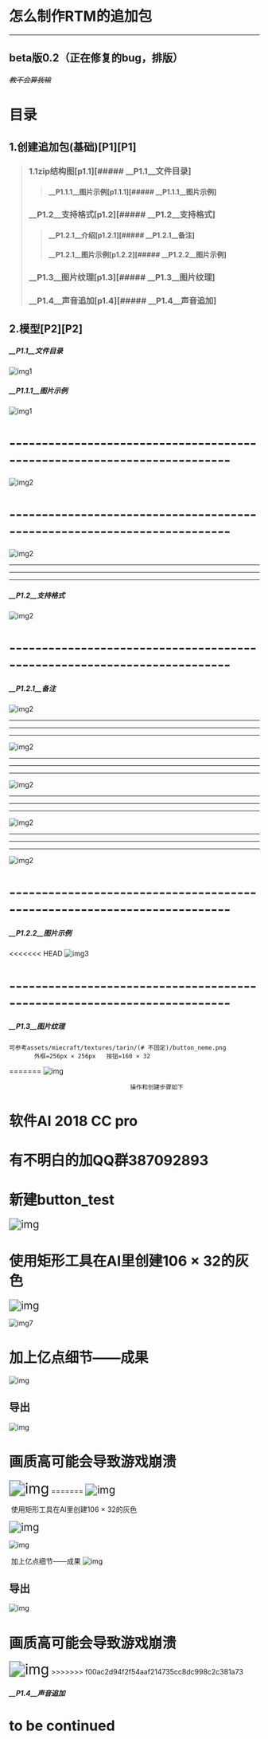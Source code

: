 # 怎么制作RTM的追加包

-----------------
## beta版0.2（正在修复的bug，排版）
###### ~~教不会算我输~~

# 目录
## 1.创建追加包(基础)[P1][P1]
> ### 1.1zip结构图[p1.1][##### __P1.1__文件目录]
> > #### __P1.1.1__图片示例[p1.1.1][##### __P1.1.1__图片示例]
> ### __P1.2__支持格式[p1.2][##### __P1.2__支持格式]
> > #### __P1.2.1__介绍[p1.2.1][##### __P1.2.1__备注]
> > #### __P1.2.1__图片示例[p1.2.2][##### __P1.2.2__图片示例]
>
> ### __P1.3__图片纹理[p1.3][##### __P1.3__图片纹理]
> ### __P1.4__声音追加[p1.4][##### __P1.4__声音追加]
## 2.模型[P2][P2]











##### __P1.1__文件目录

![img1](https://github.com/xoao-zhu-dick/rtm-append-learn/blob/master/f1.png)

##### __P1.1.1__图片示例

![img1](https://github.com/xoao-zhu-dick/rtm-append-learn/blob/master/img1.png)

# ------------------------------------------------------------------------

![img2](https://github.com/xoao-zhu-dick/rtm-append-learn/blob/master/img2.png)


# ------------------------------------------------------------------------

![img2](https://github.com/xoao-zhu-dick/rtm-append-learn/blob/master/img3.png)


---
---------------
---
##### __P1.2__支持格式

![img2](https://github.com/xoao-zhu-dick/rtm-append-learn/blob/master/f2.png)

# ------------------------------------------------------------------------
##### __P1.2.1__备注

![img2](https://github.com/xoao-zhu-dick/rtm-append-learn/blob/master/f3.png)

---
---------------
---
![img2](https://github.com/xoao-zhu-dick/rtm-append-learn/blob/master/f4.png)

---
---------------
---
![img2](https://github.com/xoao-zhu-dick/rtm-append-learn/blob/master/f5.png)

---
---------------
---
![img2](https://github.com/xoao-zhu-dick/rtm-append-learn/blob/master/f6.png)

---
---------------
---
![img2](https://github.com/xoao-zhu-dick/rtm-append-learn/blob/master/f7.png)

# ------------------------------------------------------------------------
##### __P1.2.2__图片示例
<<<<<<< HEAD
![img3](https://github.com/xoao-zhu-dick/rtm-append-learn/blob/master/img3.png)


# ------------------------------------------------------------------------
##### __P1.3__图片纹理
	可参考assets/miecraft/textures/tarin/(# 不固定)/button_neme.png
	       外框=256px × 256px   按钮=160 × 32

=======
![img](https://github.com/xoao-zhu-dick/rtm-append-learn/blob/master/img4.png)


                                      操作和创建步骤如下 

#                                                                    软件AI 2018 CC pro

#                                                                 有不明白的加QQ群387092893

#                                                                         新建button_test 


<img src="https://github.com/xoao-zhu-dick/rtm-append-learn/blob/master/img5.png" alt="img" style="zoom:150%;">

#                                                             使用矩形工具在AI里创建106 × 32的灰色 


<img src="https://github.com/xoao-zhu-dick/rtm-append-learn/edit/master/img6.png" alt="img" style="zoom:150%;">

![img7](https://github.com/xoao-zhu-dick/rtm-append-learn/blob/master/img7.png)


#                                                                         加上亿点细节——成果
![img](https://github.com/xoao-zhu-dick/rtm-append-learn/blob/master/img8.png)

##  导出

![img](https://github.com/xoao-zhu-dick/rtm-append-learn/blob/master/img9.png)
# 画质高可能会导致游戏崩溃
<img src="https://github.com/xoao-zhu-dick/rtm-append-learn/blob/master/button_test.png" alt="img" style="zoom:200%;" />
=======
<img src="https://github.com/xoao-zhu-dick/rtm-append-learn/blob/master/img5.png" alt="img" style="zoom:150%;" />

​                                                                       使用矩形工具在AI里创建106 × 32的灰色 

<img src="https://github.com/xoao-zhu-dick/rtm-append-learn/blob/master/img6.png" alt="img" style="zoom:150%;" />

![img](https://github.com/xoao-zhu-dick/rtm-append-learn/blob/master/img7.png)

​                                                                                      加上亿点细节——成果
![img](https://github.com/xoao-zhu-dick/rtm-append-learn/blob/master/img8.png)

##  导出

![img](mhttps://github.com/xoao-zhu-dick/rtm-append-learn/blob/master/img9.png)
# 画质高可能会导致游戏崩溃
<img src="https://github.com/xoao-zhu-dick/rtm-append-learn/blob/master/button_test.png" alt="img" style="zoom:200%;" />
>>>>>>> f00ac2d94f2f54aaf214735cc8dc998c2c381a73

##### __P1.4__声音追加

#                                   **to be continued**  

